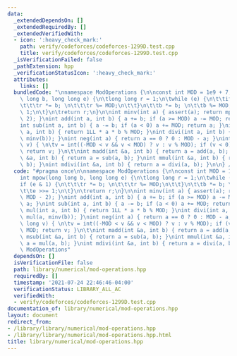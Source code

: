 ```yaml
---
data:
  _extendedDependsOn: []
  _extendedRequiredBy: []
  _extendedVerifiedWith:
  - icon: ':heavy_check_mark:'
    path: verify/codeforces/codeforces-1299D.test.cpp
    title: verify/codeforces/codeforces-1299D.test.cpp
  _isVerificationFailed: false
  _pathExtension: hpp
  _verificationStatusIcon: ':heavy_check_mark:'
  attributes:
    links: []
  bundledCode: "\nnamespace ModOperations {\n\nconst int MOD = 1e9 + 7;\n\nint mpow(long\
    \ long b, long long e) {\n\tlong long r = 1;\n\twhile (e) {\n\t\tif (e & 1) {\n\
    \t\t\tr *= b; \n\t\t\tr %= MOD;\n\t\t}\n\t\tb *= b; \n\t\tb %= MOD;\n\t\te >>=\
    \ 1;\n\t}\n\treturn r;\n}\n\nint minv(int a) { assert(a); return mpow(a, MOD -\
    \ 2); }\nint add(int a, int b) { a += b; if (a >= MOD) a -= MOD; return a; }\n\
    int sub(int a, int b) { a -= b; if (a < 0) a += MOD; return a; }\nint mul(int\
    \ a, int b) { return 1LL * a * b % MOD; }\nint divi(int a, int b) { return mul(a,\
    \ minv(b)); }\nint neg(int a) { return a == 0 ? 0 : MOD - a; }\nint mod(long long\
    \ v) { \n\tv = int((-MOD < v && v < MOD) ? v : v % MOD); if (v < 0) v += MOD;\
    \ return v; }\n\t\nint madd(int &a, int b) { return a = add(a, b); }\nint msub(int\
    \ &a, int b) { return a = sub(a, b); }\nint mmul(int &a, int b) { return a = mul(a,\
    \ b); }\nint mdivi(int &a, int b) { return a = divi(a, b); }\n\n} // ModOperations\n"
  code: "#pragma once\n\nnamespace ModOperations {\n\nconst int MOD = 1e9 + 7;\n\n\
    int mpow(long long b, long long e) {\n\tlong long r = 1;\n\twhile (e) {\n\t\t\
    if (e & 1) {\n\t\t\tr *= b; \n\t\t\tr %= MOD;\n\t\t}\n\t\tb *= b; \n\t\tb %= MOD;\n\
    \t\te >>= 1;\n\t}\n\treturn r;\n}\n\nint minv(int a) { assert(a); return mpow(a,\
    \ MOD - 2); }\nint add(int a, int b) { a += b; if (a >= MOD) a -= MOD; return\
    \ a; }\nint sub(int a, int b) { a -= b; if (a < 0) a += MOD; return a; }\nint\
    \ mul(int a, int b) { return 1LL * a * b % MOD; }\nint divi(int a, int b) { return\
    \ mul(a, minv(b)); }\nint neg(int a) { return a == 0 ? 0 : MOD - a; }\nint mod(long\
    \ long v) { \n\tv = int((-MOD < v && v < MOD) ? v : v % MOD); if (v < 0) v +=\
    \ MOD; return v; }\n\t\nint madd(int &a, int b) { return a = add(a, b); }\nint\
    \ msub(int &a, int b) { return a = sub(a, b); }\nint mmul(int &a, int b) { return\
    \ a = mul(a, b); }\nint mdivi(int &a, int b) { return a = divi(a, b); }\n\n} //\
    \ ModOperations"
  dependsOn: []
  isVerificationFile: false
  path: library/numerical/mod-operations.hpp
  requiredBy: []
  timestamp: '2021-07-24 22:46:46-04:00'
  verificationStatus: LIBRARY_ALL_AC
  verifiedWith:
  - verify/codeforces/codeforces-1299D.test.cpp
documentation_of: library/numerical/mod-operations.hpp
layout: document
redirect_from:
- /library/library/numerical/mod-operations.hpp
- /library/library/numerical/mod-operations.hpp.html
title: library/numerical/mod-operations.hpp
---
```

